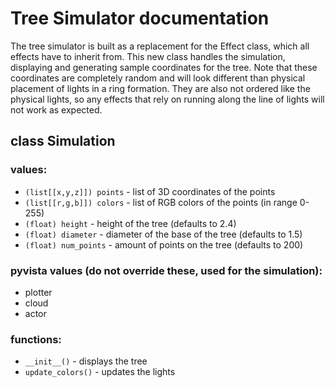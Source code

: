 # Tree Simulator documentation

The tree simulator is built as a replacement for the Effect class, which all effects have to inherit from. This new class handles the simulation, displaying and generating sample coordinates for the tree. Note that these coordinates are completely random and will look different than physical placement of lights in a ring formation. They are also not ordered like the physical lights, so any effects that rely on running along the line of lights will not work as expected.

## class Simulation

### values:

- `(list[[x,y,z]]) points` - list of 3D coordinates of the points
- `(list[[r,g,b]]) colors` - list of RGB colors of the points (in range 0-255)
- `(float) height` - height of the tree (defaults to 2.4)
- `(float) diameter` - diameter of the base of the tree (defaults to 1.5)
- `(float) num_points` - amount of points on the tree (defaults to 200)

### pyvista values (do not override these, used for the simulation):
- plotter
- cloud
- actor

### functions:
- `__init__()` - displays the tree
- `update_colors()` - updates the lights
